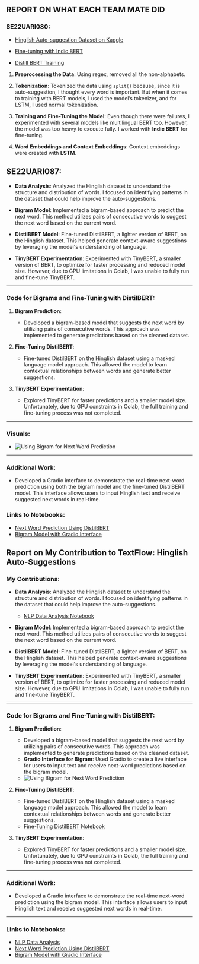 ## REPORT ON WHAT EACH TEAM MATE DID

### SE22UARI080:

- [Hinglish Auto-suggestion Dataset on Kaggle](https://www.kaggle.com/datasets/bhuvanavijaya/nlp-autosuggestion)

- [Fine-tuning with Indic BERT](https://github.com/harshithamadarapu/Team16_Hinglish-Auto-suggestions/blob/main/FineTuneing(indic%20bert%20).ipynb)

- [Distill BERT Training](https://github.com/harshithamadarapu/Team16_Hinglish-Auto-suggestions/blob/main/distill%20bert(train)%20.ipynb)

1. **Preprocessing the Data**: Using regex, removed all the non-alphabets.

2. **Tokenization**: Tokenized the data using `split()` because, since it is auto-suggestion, I thought every word is important. But when it comes to training with BERT models, I used the model’s tokenizer, and for LSTM, I used normal tokenization.

3. **Training and Fine-Tuning the Model**: Even though there were failures, I experimented with several models like multilingual BERT too. However, the model was too heavy to execute fully. I worked with **Indic BERT** for fine-tuning.

4. **Word Embeddings and Context Embeddings**: Context embeddings were created with **LSTM**.






## SE22UARI087:

- **Data Analysis**: Analyzed the Hinglish dataset to understand the structure and distribution of words. I focused on identifying patterns in the dataset that could help improve the auto-suggestions.

- **Bigram Model**: Implemented a bigram-based approach to predict the next word. This method utilizes pairs of consecutive words to suggest the next word based on the current word.

- **DistilBERT Model**: Fine-tuned DistilBERT, a lighter version of BERT, on the Hinglish dataset. This helped generate context-aware suggestions by leveraging the model's understanding of language.

- **TinyBERT Experimentation**: Experimented with TinyBERT, a smaller version of BERT, to optimize for faster processing and reduced model size. However, due to GPU limitations in Colab, I was unable to fully run and fine-tune TinyBERT.

---

### Code for Bigrams and Fine-Tuning with DistilBERT:

1. **Bigram Prediction**:
   - Developed a bigram-based model that suggests the next word by utilizing pairs of consecutive words. This approach was implemented to generate predictions based on the cleaned dataset.

2. **Fine-Tuning DistilBERT**:
   - Fine-tuned DistilBERT on the Hinglish dataset using a masked language model approach. This allowed the model to learn contextual relationships between words and generate better suggestions.

3. **TinyBERT Experimentation**:
   - Explored TinyBERT for faster predictions and a smaller model size. Unfortunately, due to GPU constraints in Colab, the full training and fine-tuning process was not completed.

---

### Visuals:
- ![Using Bigram for Next Word Prediction](https://raw.githubusercontent.com/harshithamadarapu/Team16_Hinglish-Auto-suggestions/a7b8da4a2ce4088c0ac00eeeac5a0c97da1cc30d/Using%20bigram%20for%20next%20word%20prediction_gradio.jpeg)

---

### Additional Work:
- Developed a Gradio interface to demonstrate the real-time next-word prediction using both the bigram model and the fine-tuned DistilBERT model. This interface allows users to input Hinglish text and receive suggested next words in real-time.

### Links to Notebooks:
- [Next Word Prediction Using DistilBERT](https://github.com/harshithamadarapu/Team16_Hinglish-Auto-suggestions/blob/main/nextwordusingdistilbert.ipynb)
- [Bigram Model with Gradio Interface](https://github.com/harshithamadarapu/Team16_Hinglish-Auto-suggestions/blob/main/bigram_gradio.ipynb)












## Report on My Contribution to TextFlow: Hinglish Auto-Suggestions

### My Contributions:

- **Data Analysis**: Analyzed the Hinglish dataset to understand the structure and distribution of words. I focused on identifying patterns in the dataset that could help improve the auto-suggestions.
  - [NLP Data Analysis Notebook](https://github.com/harshithamadarapu/Team16_Hinglish-Auto-suggestions/blob/main/NLP_DataAnalysis.ipynb)

- **Bigram Model**: Implemented a bigram-based approach to predict the next word. This method utilizes pairs of consecutive words to suggest the next word based on the current word.

- **DistilBERT Model**: Fine-tuned DistilBERT, a lighter version of BERT, on the Hinglish dataset. This helped generate context-aware suggestions by leveraging the model's understanding of language.

- **TinyBERT Experimentation**: Experimented with TinyBERT, a smaller version of BERT, to optimize for faster processing and reduced model size. However, due to GPU limitations in Colab, I was unable to fully run and fine-tune TinyBERT.

---

### Code for Bigrams and Fine-Tuning with DistilBERT:

1. **Bigram Prediction**:
   - Developed a bigram-based model that suggests the next word by utilizing pairs of consecutive words. This approach was implemented to generate predictions based on the cleaned dataset.
   - **Gradio Interface for Bigram**: Used Gradio to create a live interface for users to input text and receive next-word predictions based on the bigram model.
   - ![Using Bigram for Next Word Prediction](https://raw.githubusercontent.com/harshithamadarapu/Team16_Hinglish-Auto-suggestions/a7b8da4a2ce4088c0ac00eeeac5a0c97da1cc30d/Using%20bigram%20for%20next%20word%20prediction_gradio.jpeg)

2. **Fine-Tuning DistilBERT**:
   - Fine-tuned DistilBERT on the Hinglish dataset using a masked language model approach. This allowed the model to learn contextual relationships between words and generate better suggestions.
   - [Fine-Tuning DistilBERT Notebook](https://github.com/harshithamadarapu/Team16_Hinglish-Auto-suggestions/blob/main/nextwordusingdistilbert.ipynb)

3. **TinyBERT Experimentation**:
   - Explored TinyBERT for faster predictions and a smaller model size. Unfortunately, due to GPU constraints in Colab, the full training and fine-tuning process was not completed.

---

### Additional Work:
- Developed a Gradio interface to demonstrate the real-time next-word prediction using the bigram model. This interface allows users to input Hinglish text and receive suggested next words in real-time.

---

### Links to Notebooks:

- [NLP Data Analysis](https://github.com/harshithamadarapu/Team16_Hinglish-Auto-suggestions/blob/main/NLP_DataAnalysis.ipynb)
- [Next Word Prediction Using DistilBERT](https://github.com/harshithamadarapu/Team16_Hinglish-Auto-suggestions/blob/main/nextwordusingdistilbert.ipynb)
- [Bigram Model with Gradio Interface](https://github.com/harshithamadarapu/Team16_Hinglish-Auto-suggestions/blob/main/bigram_gradio.ipynb)


